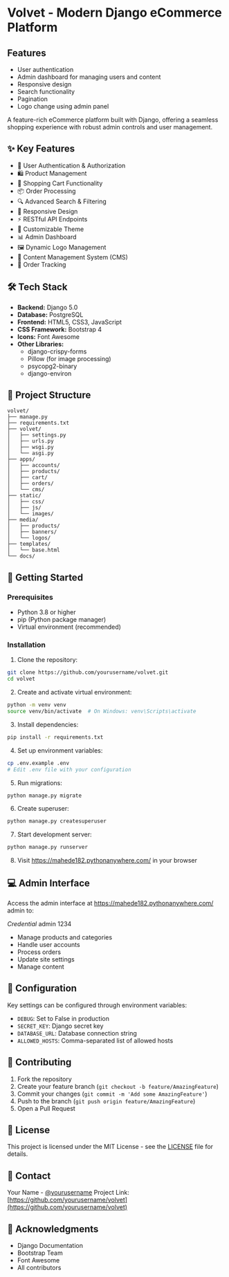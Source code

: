 # Volvet - Modern Django eCommerce Platform

## Features
  - User authentication
  - Admin dashboard for managing users and content
  - Responsive design
  - Search functionality
  - Pagination
  - Logo change using admin panel
    
A feature-rich eCommerce platform built with Django, offering a seamless shopping experience with robust admin controls and user management.

## ✨ Key Features

- 👤 User Authentication & Authorization
- 🛍️ Product Management
- 🛒 Shopping Cart Functionality
- 📦 Order Processing
- 🔍 Advanced Search & Filtering
- 📱 Responsive Design
- ⚡ RESTful API Endpoints
- 🎨 Customizable Theme
- 📊 Admin Dashboard
- 🖼️ Dynamic Logo Management
- 📄 Content Management System (CMS)
- 📝 Order Tracking

## 🛠️ Tech Stack

- **Backend:** Django 5.0
- **Database:** PostgreSQL
- **Frontend:** HTML5, CSS3, JavaScript
- **CSS Framework:** Bootstrap 4
- **Icons:** Font Awesome
- **Other Libraries:**
  - django-crispy-forms
  - Pillow (for image processing)
  - psycopg2-binary
  - django-environ

## 📁 Project Structure
```
volvet/
├── manage.py
├── requirements.txt
├── volvet/
│   ├── settings.py
│   ├── urls.py
│   ├── wsgi.py
│   └── asgi.py
├── apps/
│   ├── accounts/
│   ├── products/
│   ├── cart/
│   ├── orders/
│   └── cms/
├── static/
│   ├── css/
│   ├── js/
│   └── images/
├── media/
│   ├── products/
│   ├── banners/
│   └── logos/
├── templates/
│   └── base.html
└── docs/
```

## 🚀 Getting Started

### Prerequisites
- Python 3.8 or higher
- pip (Python package manager)
- Virtual environment (recommended)

### Installation

1. Clone the repository:
```bash
git clone https://github.com/yourusername/volvet.git
cd volvet
```

2. Create and activate virtual environment:
```bash
python -m venv venv
source venv/bin/activate  # On Windows: venv\Scripts\activate
```

3. Install dependencies:
```bash
pip install -r requirements.txt
```

4. Set up environment variables:
```bash
cp .env.example .env
# Edit .env file with your configuration
```

5. Run migrations:
```bash
python manage.py migrate
```

6. Create superuser:
```bash
python manage.py createsuperuser
```

7. Start development server:
```bash
python manage.py runserver
```

8. Visit https://mahede182.pythonanywhere.com/ in your browser

## 💻 Admin Interface

Access the admin interface at https://mahede182.pythonanywhere.com/ admin to:

_Credential_
admin
1234

- Manage products and categories
- Handle user accounts
- Process orders
- Update site settings
- Manage content

## 🔧 Configuration

Key settings can be configured through environment variables:
- `DEBUG`: Set to False in production
- `SECRET_KEY`: Django secret key
- `DATABASE_URL`: Database connection string
- `ALLOWED_HOSTS`: Comma-separated list of allowed hosts

## 🤝 Contributing

1. Fork the repository
2. Create your feature branch (`git checkout -b feature/AmazingFeature`)
3. Commit your changes (`git commit -m 'Add some AmazingFeature'`)
4. Push to the branch (`git push origin feature/AmazingFeature`)
5. Open a Pull Request

## 📝 License

This project is licensed under the MIT License - see the [LICENSE](LICENSE) file for details.

## 📧 Contact

Your Name - [@yourusername](https://twitter.com/yourusername)
Project Link: [https://github.com/yourusername/volvet](https://github.com/yourusername/volvet)

## 🙏 Acknowledgments

- Django Documentation
- Bootstrap Team
- Font Awesome
- All contributors
